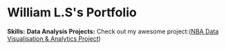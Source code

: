 # William L.S's Portfolio
**Skills:**
**Data Analysis Projects:**
Check out my awesome project:([NBA Data Visualisation & Analytics Project](https://github.com/wlshepherd/My_Portolio/blob/main/NBA_Data_Analysis_Project.ipynb))
